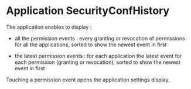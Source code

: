 # Application SecurityConfHistory

The application enables to display :

- all the permission events : every granting or revocation of permissions for all the applications, sorted to show the newest event in first

- the latest permission events : for each application the latest event for each permission (granting or revocation), sorted to show the newest event in first

Touching a permission event opens the application settings display.  
